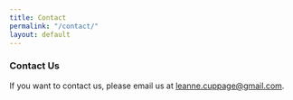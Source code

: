 ```yaml
---
title: Contact
permalink: "/contact/"
layout: default 
---
```


### Contact Us

If you want to contact us, please email us at [leanne.cuppage@gmail.com](mailto:leanne.cuppage@gmail.com).